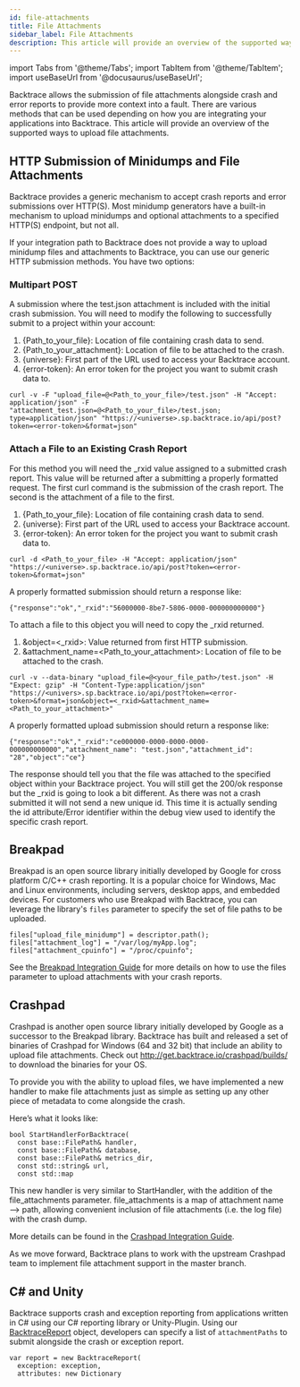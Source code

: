 ```yaml
---
id: file-attachments
title: File Attachments
sidebar_label: File Attachments
description: This article will provide an overview of the supported ways to upload file attachments.
---
```

import Tabs from '@theme/Tabs';
import TabItem from '@theme/TabItem';
import useBaseUrl from '@docusaurus/useBaseUrl';

Backtrace allows the submission of file attachments alongside crash and error reports to provide more context into a fault. There are various methods that can be used depending on how you are integrating your applications into Backtrace. This article will provide an overview of the supported ways to upload file attachments.

## HTTP Submission of Minidumps and File Attachments
Backtrace provides a generic mechanism to accept crash reports and error submissions over HTTP(S). Most minidump generators have a built-in mechanism to upload minidumps and optional attachments to a specified HTTP(S) endpoint, but not all.

If your integration path to Backtrace does not provide a way to upload minidump files and attachments to Backtrace, you can use our generic HTTP submission methods. You have two options:

### Multipart POST
A submission where the test.json attachment is included with the initial crash submission. You will need to modify the following to successfully submit to a project within your account:
1. {Path_to_your_file}: Location of file containing crash data to send.
1. {Path_to_your_attachment}: Location of file to be attached to the crash.
1. {universe}: First part of the URL used to access your Backtrace account.
1. {error-token}: An error token for the project you want to submit crash data to.

```curl
curl -v -F "upload_file=@<Path_to_your_file>/test.json" -H "Accept: application/json" -F "attachment_test.json=@<Path_to_your_file>/test.json; type=application/json" "https://<universe>.sp.backtrace.io/api/post?token=<error-token>&format=json"
```

### Attach a File to an Existing Crash Report
For this method you will need the _rxid value assigned to a submitted crash report.  This value will be returned after a submitting a properly formatted request. The first curl command is the submission of the crash report. The second is the attachment of a file to the first.
1. {Path_to_your_file}: Location of file containing crash data to send.
1. {universe}: First part of the URL used to access your Backtrace account.
1. {error-token}: An error token for the project you want to submit crash data to.

```curl
curl -d <Path_to_your_file> -H "Accept: application/json" "https://<universe>.sp.backtrace.io/api/post?token=<error-token>&format=json"
```

A properly formatted submission should return a response like:
```curl
{"response":"ok","_rxid":"56000000-8be7-5806-0000-000000000000"}
```

To attach a file to this object you will need to copy the _rxid returned.
1. &object=<_rxid>: Value returned from first HTTP submission.
1. &attachment_name=<Path_to_your_attachment>: Location of file to be attached to the crash.
```curl
curl -v --data-binary "upload_file=@<your_file_path>/test.json" -H "Expect: gzip" -H "Content-Type:application/json" "https://<univers>.sp.backtrace.io/api/post?token=<error-token>&format=json&object=<_rxid>&attachment_name=<Path_to_your_attachment>"
```

A properly formatted upload submission should return a response like:
```curl
{"response":"ok","_rxid":"ce000000-0000-0000-0000-000000000000","attachment_name": "test.json","attachment_id": "28","object":"ce"}
```

The response should tell you that the file was attached to the specified object within your Backtrace project. You will still get the 200/ok response but the _rxid is going to look a bit different.  As there was not a crash submitted it will not send a new unique id. This time it is actually sending the id attribute/Error identifier within the debug view used to identify the specific crash report.

## Breakpad
Breakpad is an open source library initially developed by Google for cross platform C/C++ crash reporting. It is a popular choice for Windows, Mac and Linux environments, including servers, desktop apps, and embedded devices. For customers who use Breakpad with Backtrace, you can leverage the library's `files` parameter to specify the set of file paths to be uploaded.

```
files["upload_file_minidump"] = descriptor.path();
files["attachment_log"] = "/var/log/myApp.log";
files["attachment_cpuinfo"] = "/proc/cpuinfo";
```

See the [Breakpad Integration Guide](https://support.backtrace.io/hc/en-us/articles/360040106132-Breakpad-Integration-Guide) for more details on how to use the files parameter to upload attachments with your crash reports.

## Crashpad
Crashpad is another open source library initially developed by Google as a successor to the Breakpad library. Backtrace has built and released a set of binaries of Crashpad for Windows (64 and 32 bit) that include an ability to upload file attachments. Check out http://get.backtrace.io/crashpad/builds/ to download the binaries for your OS.

To provide you with the ability to upload files, we have implemented a new handler to make file attachments just as simple as setting up any other piece of metadata to come alongside the crash.

Here’s what it looks like:
```
bool StartHandlerForBacktrace(
  const base::FilePath& handler,
  const base::FilePath& database,
  const base::FilePath& metrics_dir,
  const std::string& url,
  const std::map
```

This new handler is very similar to StartHandler, with the addition of the file_attachments parameter. file_attachments is a map of attachment name ⟶ path, allowing convenient inclusion of file attachments (i.e. the log file) with the crash dump.

More details can be found in the [Crashpad Integration Guide](https://support.backtrace.io/hc/en-us/articles/360040516131-Crashpad-Integration-Guide).

As we move forward, Backtrace plans to work with the upstream Crashpad team to implement file attachment support in the master branch.

## C# and Unity
Backtrace supports crash and exception reporting from applications written in C# using our C# reporting library or Unity-Plugin. Using our [BacktraceReport](/error-reporting/platform-integrations/unity/configuration/#backtracereport) object, developers can specify a list of `attachmentPaths` to submit alongside the crash or exception report.
```
var report = new BacktraceReport(
  exception: exception,
  attributes: new Dictionary
```
